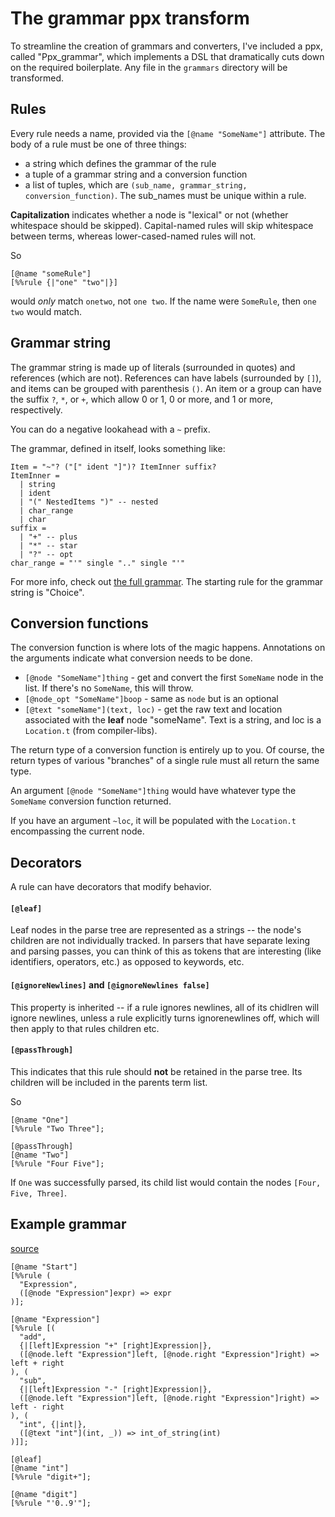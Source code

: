 # The grammar ppx transform

To streamline the creation of grammars and converters, I've included a ppx, called "Ppx_grammar", which implements a DSL that dramatically cuts down on the required boilerplate.
Any file in the `grammars` directory will be transformed.

## Rules

Every rule needs a name, provided via the `[@name "SomeName"]` attribute.
The body of a rule must be one of three things:

- a string which defines the grammar of the rule
- a tuple of a grammar string and a conversion function
- a list of tuples, which are `(sub_name, grammar_string, conversion_function)`. The sub_names must be unique within a rule.


**Capitalization** indicates whether a node is "lexical" or not (whether whitespace should be skipped). Capital-named rules will skip whitespace between terms, whereas lower-cased-named rules will not.

So
```
[@name "someRule"]
[%%rule {|"one" "two"|}]
```
would *only* match `onetwo`, not `one two`. If the name were `SomeRule`, then `one two` would match.

## Grammar string

The grammar string is made up of literals (surrounded in quotes) and references (which are not). References can have labels (surrounded by `[]`), and items can be grouped with parenthesis `()`. An item or a group can have the suffix `?`, `*`, or `+`, which allow 0 or 1, 0 or more, and 1 or more, respectively.

You can do a negative lookahead with a `~` prefix.

The grammar, defined in itself, looks something like:

```
Item = "~"? ("[" ident "]")? ItemInner suffix?
ItemInner =
  | string
  | ident
  | "(" NestedItems ")" -- nested
  | char_range
  | char
suffix =
  | "+" -- plus
  | "*" -- star
  | "?" -- opt
char_range = "'" single ".." single "'"
```

For more info, check out [the full grammar](../parsable/grammar). The starting rule for the grammar string is "Choice".

## Conversion functions

The conversion function is where lots of the magic happens. Annotations on the arguments indicate what conversion needs to be done.

- `[@node "SomeName"]thing` - get and convert the first `SomeName` node in the list. If there's no `SomeName`, this will throw.
- `[@node_opt "SomeName"]boop` - same as `node` but is an optional
- `[@text "someName"](text, loc)` - get the raw text and location associated with the **leaf** node "someName". Text is a string, and loc is a `Location.t` (from compiler-libs).

The return type of a conversion function is entirely up to you. Of course, the return types of various "branches" of a single rule must all return the same type.

An argument `[@node "SomeName"]thing` would have whatever type the `SomeName` conversion function returned.

If you have an argument `~loc`, it will be populated with the `Location.t` encompassing the current node.

## Decorators
A rule can have decorators that modify behavior.

#### `[@leaf]`

Leaf nodes in the parse tree are represented as a strings -- the node's children are not individually tracked. In parsers that have separate lexing and parsing passes, you can think of this as tokens that are interesting (like identifiers, operators, etc.) as opposed to keywords, etc.

#### `[@ignoreNewlines]` and `[@ignoreNewlines false]`

This property is inherited -- if a rule ignores newlines, all of its chidlren will ignore newlines, unless a rule explicitly turns ignorenewlines off, which will then apply to that rules children etc.

#### `[@passThrough]`

This indicates that this rule should **not** be retained in the parse tree. Its children will be included in the parents term list.

So
```
[@name "One"]
[%%rule "Two Three"];

[@passThrough]
[@name "Two"]
[%%rule "Four Five"];
```

If `One` was successfully parsed, its child list would contain the nodes `[Four, Five, Three]`.


## Example grammar
[source](../grammars/mathGrammar.re)

```re
[@name "Start"]
[%%rule (
  "Expression",
  ([@node "Expression"]expr) => expr
)];

[@name "Expression"]
[%%rule [(
  "add",
  {|[left]Expression "+" [right]Expression|},
  ([@node.left "Expression"]left, [@node.right "Expression"]right) => left + right
), (
  "sub",
  {|[left]Expression "-" [right]Expression|},
  ([@node.left "Expression"]left, [@node.right "Expression"]right) => left - right
), (
  "int", {|int|},
  ([@text "int"](int, _)) => int_of_string(int)
)]];

[@leaf]
[@name "int"]
[%%rule "digit+"];

[@name "digit"]
[%%rule "'0..9'"];
```
